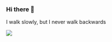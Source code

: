### Hi there 👋

<!--
**zcmiracle/zcmiracle** is a ✨ _special_ ✨ repository because its `README.md` (this file) appears on your GitHub profile.

Here are some ideas to get you started:

- 🔭 I’m currently working on ...
- 🌱 I’m currently learning ...
- 👯 I’m looking to collaborate on ...
- 🤔 I’m looking for help with ...
- 💬 Ask me about ...
- 📫 How to reach me: ...
- 😄 Pronouns: ...
- ⚡ Fun fact: ...
-->

I walk slowly, but I never walk backwards 

<p float="right">
<!-- <img src="https://github-readme-stats.vercel.app/api?username=zcmiracle&show_icons=true&icon_color=CE1D2D&text_color=718096&bg_color=ffffff&count_private=true" /> -->
</p>
  <img src="https://github-readme-stats.vercel.app/api/top-langs/?username=zcmiracle&layout=compact" /> 
</p>
